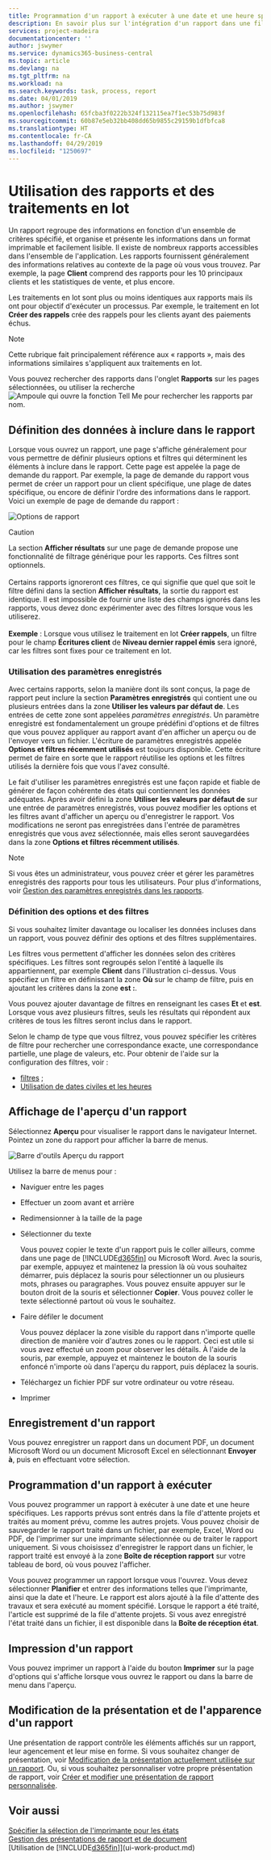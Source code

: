 ```yaml
---
title: Programmation d'un rapport à exécuter à une date et une heure spécifiques | Microsoft Docs
description: En savoir plus sur l'intégration d'un rapport dans une file d'attente des travaux et la programmation de son traitement à une date et une heure spécifiques.
services: project-madeira
documentationcenter: ''
author: jswymer
ms.service: dynamics365-business-central
ms.topic: article
ms.devlang: na
ms.tgt_pltfrm: na
ms.workload: na
ms.search.keywords: task, process, report
ms.date: 04/01/2019
ms.author: jswymer
ms.openlocfilehash: 65fcba3f0222b324f132115ea7f1ec53b75d983f
ms.sourcegitcommit: 60b87e5eb32bb408dd65b9855c29159b1dfbfca8
ms.translationtype: HT
ms.contentlocale: fr-CA
ms.lasthandoff: 04/29/2019
ms.locfileid: "1250697"
---
```

# <a name="working-with-reports-and-batch-jobs"></a>Utilisation des rapports et des traitements en lot
Un rapport regroupe des informations en fonction d'un ensemble de critères spécifié, et organise et présente les informations dans un format imprimable et facilement lisible. Il existe de nombreux rapports accessibles dans l'ensemble de l'application. Les rapports fournissent généralement des informations relatives au contexte de la page où vous vous trouvez. Par exemple, la page **Client** comprend des rapports pour les 10 principaux clients et les statistiques de vente, et plus encore.

Les traitements en lot sont plus ou moins identiques aux rapports mais ils ont pour objectif d'exécuter un processus. Par exemple, le traitement en lot **Créer des rappels** crée des rappels pour les clients ayant des paiements échus.  

> [!NOTE]
> Cette rubrique fait principalement référence aux « rapports », mais des informations similaires s'appliquent aux traitements en lot.

Vous pouvez rechercher des rapports dans l'onglet **Rapports** sur les pages sélectionnées, ou utiliser la recherche ![Ampoule qui ouvre la fonction Tell Me](media/ui-search/search_small.png "Dites-moi ce que vous voulez faire") pour rechercher les rapports par nom.


## <a name="specifying-the-data-to-include-in-the-report"></a>Définition des données à inclure dans le rapport
Lorsque vous ouvrez un rapport, une page s'affiche généralement pour vous permettre de définir plusieurs options et filtres qui déterminent les éléments à inclure dans le rapport. Cette page est appelée la page de demande du rapport. Par exemple, la page de demande du rapport vous permet de créer un rapport pour un client spécifique, une plage de dates spécifique, ou encore de définir l'ordre des informations dans le rapport. Voici un exemple de page de demande du rapport :

![Options de rapport](media/report_options.png "Options de rapport")

> [!Caution]
> La section **Afficher résultats** sur une page de demande propose une fonctionnalité de filtrage générique pour les rapports. Ces filtres sont optionnels.<br /><br /> Certains rapports ignoreront ces filtres, ce qui signifie que quel que soit le filtre défini dans la section **Afficher résultats**, la sortie du rapport est identique. Il est impossible de fournir une liste des champs ignorés dans les rapports, vous devez donc expérimenter avec des filtres lorsque vous les utiliserez.<br /><br />
**Exemple** : Lorsque vous utilisez le traitement en lot **Créer rappels**, un filtre pour le champ **Écritures client** de **Niveau dernier rappel émis** sera ignoré, car les filtres sont fixes pour ce traitement en lot.

### <a name="SavedSettings"></a>Utilisation des paramètres enregistrés
Avec certains rapports, selon la manière dont ils sont conçus, la page de rapport peut inclure la section **Paramètres enregistrés** qui contient une ou plusieurs entrées dans la zone **Utiliser les valeurs par défaut de**. Les entrées de cette zone sont appelées *paramètres enregistrés*. Un paramètre enregistré est fondamentalement un groupe prédéfini d'options et de filtres que vous pouvez appliquer au rapport avant d'en afficher un aperçu ou de l'envoyer vers un fichier. L'écriture de paramètres enregistrés appelée **Options et filtres récemment utilisés** est toujours disponible. Cette écriture permet de faire en sorte que le rapport réutilise les options et les filtres utilisés la dernière fois que vous l'avez consulté.

Le fait d'utiliser les paramètres enregistrés est une façon rapide et fiable de générer de façon cohérente des états qui contiennent les données adéquates. Après avoir défini la zone **Utiliser les valeurs par défaut de** sur une entrée de paramètres enregistrés, vous pouvez modifier les options et les filtres avant d'afficher un aperçu ou d'enregistrer le rapport. Vos modifications ne seront pas enregistrées dans l'entrée de paramètres enregistrés que vous avez sélectionnée, mais elles seront sauvegardées dans la zone **Options et filtres récemment utilisés**.

>[!NOTE]
>Si vous êtes un administrateur, vous pouvez créer et gérer les paramètres enregistrés des rapports pour tous les utilisateurs. Pour plus d'informations, voir [Gestion des paramètres enregistrés dans les rapports](reports-saving-reusing-settings.md).

### <a name="setting-options-and-filters"></a>Définition des options et des filtres
Si vous souhaitez limiter davantage ou localiser les données incluses dans un rapport, vous pouvez définir des options et des filtres supplémentaires.

Les filtres vous permettent d'afficher les données selon des critères spécifiques. Les filtres sont regroupés selon l'entité à laquelle ils appartiennent, par exemple **Client** dans l'illustration ci-dessus. Vous spécifiez un filtre en définissant la zone **Où** sur le champ de filtre, puis en ajoutant les critères dans la zone **est :**.

Vous pouvez ajouter davantage de filtres en renseignant les cases **Et** et **est**. Lorsque vous avez plusieurs filtres, seuls les résultats qui répondent aux critères de tous les filtres seront inclus dans le rapport.

Selon le champ de type que vous filtrez, vous pouvez spécifier les critères de filtre pour rechercher une correspondance exacte, une correspondance partielle, une plage de valeurs, etc. Pour obtenir de l'aide sur la configuration des filtres, voir :
-   [filtres](ui-enter-criteria-filters.md#FilterCriteria) ;
-   [Utilisation de dates civiles et les heures](ui-enter-date-ranges.md)

## <a name="previewing-a-report"></a>Affichage de l'aperçu d'un rapport
Sélectionnez **Aperçu** pour visualiser le rapport dans le navigateur Internet. Pointez un zone du rapport pour afficher la barre de menus.  

![Barre d'outils Aperçu du rapport](media/report_viewer.png "Barre d'outils Aperçu du rapport")

Utilisez la barre de menus pour :

-   Naviguer entre les pages
-   Effectuer un zoom avant et arrière
-   Redimensionner à la taille de la page
-   Sélectionner du texte

    Vous pouvez copier le texte d'un rapport puis le coller ailleurs, comme dans une page de [!INCLUDE[d365fin](includes/d365fin_md.md)] ou Microsoft Word.  Avec la souris, par exemple, appuyez et maintenez la pression là où vous souhaitez démarrer, puis déplacez la souris pour sélectionner un ou plusieurs mots, phrases ou paragraphes. Vous pouvez ensuite appuyer sur le bouton droit de la souris et sélectionner **Copier**. Vous pouvez coller le texte sélectionné partout où vous le souhaitez.
-   Faire défiler le document

    Vous pouvez déplacer la zone visible du rapport dans n'importe quelle direction de manière voir d'autres zones ou le rapport. Ceci est utile si vous avez effectué un zoom pour observer les détails.  À l'aide de la souris, par exemple, appuyez et maintenez le bouton de la souris enfoncé n'importe où dans l'aperçu du rapport, puis déplacez la souris.

-   Téléchargez un fichier PDF sur votre ordinateur ou votre réseau.
-   Imprimer


## <a name="saving-a-report"></a>Enregistrement d'un rapport
Vous pouvez enregistrer un rapport dans un document PDF, un document Microsoft Word ou un document Microsoft Excel en sélectionnant **Envoyer à**, puis en effectuant votre sélection.

## <a name="ScheduleReport"></a> Programmation d'un rapport à exécuter
Vous pouvez programmer un rapport à exécuter à une date et une heure spécifiques. Les rapports prévus sont entrés dans la file d'attente projets et traités au moment prévu, comme les autres projets. Vous pouvez choisir de sauvegarder le rapport traité dans un fichier, par exemple, Excel, Word ou PDF, de l'imprimer sur une imprimante sélectionnée ou de traiter le rapport uniquement. Si vous choisissez d'enregistrer le rapport dans un fichier, le rapport traité est envoyé à la zone **Boîte de réception rapport** sur votre tableau de bord, où vous pouvez l'afficher.

Vous pouvez programmer un rapport lorsque vous l'ouvrez. Vous devez sélectionner **Planifier** et entrer des informations telles que l'imprimante, ainsi que la date et l'heure. Le rapport est alors ajouté à la file d'attente des travaux et sera exécuté au moment spécifié. Lorsque le rapport a été traité, l'article est supprimé de la file d'attente projets. Si vous avez enregistré l'état traité dans un fichier, il est disponible dans la **Boîte de réception état**.

## <a name="PrintReport"></a>Impression d'un rapport
Vous pouvez imprimer un rapport à l'aide du bouton **Imprimer** sur la page d'options qui s'affiche lorsque vous ouvrez le rapport ou dans la barre de menu dans l'aperçu.

## <a name="changing-the-layout-and-look-of-a-report"></a>Modification de la présentation et de l'apparence d'un rapport
Une présentation de rapport contrôle les éléments affichés sur un rapport, leur agencement et leur mise en forme. Si vous souhaitez changer de présentation, voir [Modification de la présentation actuellement utilisée sur un rapport](ui-how-change-layout-currently-used-report.md). Ou, si vous souhaitez personnaliser votre propre présentation de rapport, voir [Créer et modifier une présentation de rapport personnalisée](ui-how-create-custom-report-layout.md).

## <a name="see-also"></a>Voir aussi
[Spécifier la sélection de l'imprimante pour les états](ui-specify-printer-selection-reports.md)  
[Gestion des présentations de rapport et de document](ui-manage-report-layouts.md)  
[Utilisation de [!INCLUDE[d365fin](includes/d365fin_md.md)]](ui-work-product.md)
